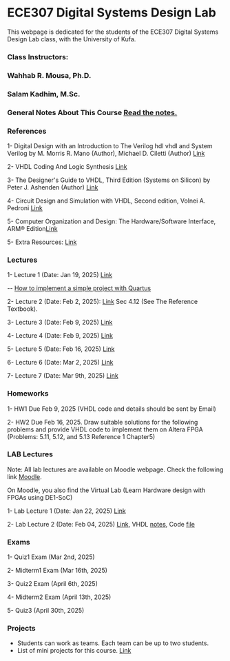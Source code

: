 # ECE307 Digital Systems Design Lab

This webpage is dedicated for the students of the ECE307 Digital Systems Design Lab class, with the University of Kufa.

### Class Instructors: 
### Wahhab R. Mousa, Ph.D.
### Salam Kadhim, M.Sc.

### General Notes About This Course [Read the notes.](https://github.com/myreadings1/ECE307/blob/main/General_Notes.md)


### References

1- Digital Design with an Introduction to The Verilog hdl vhdl and System Verilog by M. Morris R. Mano (Author), Michael D. Ciletti (Author)  [Link](https://drive.google.com/file/d/1SPY81cQZhXOsGN09_fuG15QfuJIaw2fg/view?usp=sharing) 

2- VHDL Coding And Logic Synthesis [Link](https://drive.google.com/file/d/1WG-vi4pcUCY9YB8IVhpIj1SlwiwiexEo/view?usp=drivesdk)

3- The Designer's Guide to VHDL, Third Edition (Systems on Silicon) by Peter J. Ashenden (Author)
[Link](https://drive.google.com/file/d/1a_RjoF3yabyzO4bksdhGoVfHmQz6OFvj/view?usp=sharing)

4- Circuit Design and Simulation with VHDL, Second edition, Volnei A. Pedroni [Link](https://drive.google.com/file/d/1PC2VUzPonmYPslNSovTmmp2mPv8UF6RO/view?usp=sharing)

5- Computer Organization and Design: The Hardware/Software Interface, ARM® Edition[Link]([Link](https://drive.google.com/file/d/1XHrH-naVRDglrNmlE6nt5UqhV9rnPK2v/view?usp=sharing))

5- Extra Resources: [Link](https://drive.google.com/drive/folders/1rPf9xPuVfFsPdeWmAiKzSUmLtn-UsAuR?usp=drive_link)


### Lectures
1- Lecture 1 (Date: Jan 19, 2025) [Link](https://drive.google.com/file/d/1wVtAbFFbK5RU3dSgo3fGwzbumBMHWAnp/view?usp=drive_link)

-- [How to implement a simple project with Quartus](https://drive.google.com/file/d/1O9OtenPpXRIdyCS_XACpUj2nbScvsJL0/view?usp=drive_link)


2- Lecture 2 (Date: Feb 2, 2025): [Link](https://drive.google.com/file/d/1MGcaexdpgbZLYdZViw0qf2gQsHQYplOV/view?usp=drive_link)
Sec 4.12 (See The Reference Textbook).

3- Lecture 3 (Date: Feb 9, 2025) [Link](https://drive.google.com/file/d/1v465AIp8WXD4ile3Rc1qz2p1i64UStLi/view?usp=drive_link)

4- Lecture 4 (Date: Feb 9, 2025) [Link](https://drive.google.com/file/d/1IH_9kgFvoE2NZVyVAywiPAVl-TA_ZDhd/view?usp=drive_link)

5- Lecture 5 (Date: Feb 16, 2025) [Link](https://drive.google.com/file/d/1wPfPMnPsWG6BcfXuofVolk5adw6dAvSO/view?usp=drive_link)

6- Lecture 6 (Date: Mar 2, 2025) [Link]()

7- Lecture 7 (Date: Mar 9th, 2025) [Link]()


### Homeworks


1- HW1 Due Feb 9, 2025 (VHDL code and details should be sent by Email)

2- HW2 Due Feb 16, 2025. Draw suitable solutions for the following problems and provide VHDL code to implement them on Altera FPGA  (Problems: 5.11, 5.12, and 5.13 Reference 1 Chapter5)

### LAB Lectures
Note: All lab lectures are available on Moodle webpage. Check the following link [Moodle](https://elearning7.uokufa.edu.iq/eng/course/view.php?id=3562).

On Moodle, you also find the Virtual Lab (Learn Hardware design with FPGAs using DE1-SoC)


1- Lab Lecture 1 (Date: Jan 22, 2025) [Link](https://github.com/myreadings1/ECE307/blob/main/Quartus_Prime_Introduction.pdf)

2- Lab Lecture 2 (Date: Feb 04, 2025) [Link](https://github.com/myreadings1/ECE307/blob/main/Lec2_Lab_%20part%202.pdf), VHDL [notes](https://github.com/myreadings1/ECE307/blob/main/Lec2_Lab_Exc1_vhdl.pdf), Code [file](https://github.com/myreadings1/ECE307/blob/main/Lec2_Lab_Part%203%20vhdl)


### Exams

1- Quiz1 Exam (Mar 2nd, 2025)

2- Midterm1 Exam (Mar 16th, 2025)

3- Quiz2 Exam (April 6th, 2025)

4- Midterm2 Exam (April 13th, 2025)

5- Quiz3 (April 30th, 2025)



### Projects
- Students can work as teams. Each team can be up to two students.
- List of mini projects for this course. [Link](https://github.com/myreadings1/ECE307/blob/main/ECE307_mini_projects.md)



